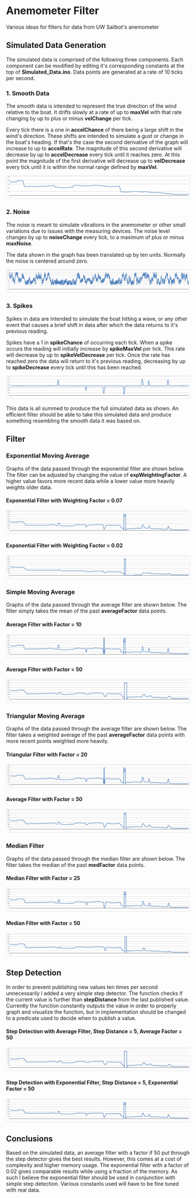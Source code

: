 # Anemometer Filter

Various ideas for filters for data from UW Sailbot's anemometer

## Simulated Data Generation

The simulated data is comprised of the following three components. Each component can be modified by editing it's corresponding constants at the top of **Simulated_Data.ino**. Data points are generated at a rate of 10 ticks per second.

### 1. Smooth Data

The smooth data is intended to represent the true direction of the wind relative to the boat. It drifts slowly at a rate of up to **maxVel** with that rate changing by up to plus or minus **velChange** per tick. 

Every tick there is a one in **accelChance** of there being a large shift in the wind's direction. These shifts are intended to simulate a gust or change in the boat's heading. If that's the case the second derivative of the graph will increase to up to **accelRate**. The magnitude of this second derivative will decrease by up to **accelDecrease** every tick until it reaches zero. At this point the magnitude of the first derivative will decrease up to **velDecrease** every tick until it is within the normal range defined by **maxVel**.

![alt text](https://raw.githubusercontent.com/benajmin/anemometer-filters/master/Graphs/Smooth%20Data.png "Graph of Spikes")

### 2. Noise

The noise is meant to simulate vibrations in the anemometer or other small variations due to issues with the measuring devices. The noise level changes by up to **noiseChange** every tick, to a maximum of plus or minus **maxNoise**.

The data shown in the graph has been translated up by ten units. Normally the noise is centered around zero.

![alt text](https://raw.githubusercontent.com/benajmin/anemometer-filters/master/Graphs/Noise.png "Graph of Noise") 

### 3. Spikes

Spikes in data are intended to simulate the boat hitting a wave, or any other event that causes a brief shift in data after which the data returns to it's previous reading.

Spikes have a 1 in **spikeChance** of occurring each tick. When a spike occurs the reading will initially increase by **spikeMaxVel** per tick. This rate will decrease by up to **spikeVelDecrease** per tick. Once the rate has reached zero the data will return to it's previous reading, decreasing by up to **spikeDecrease** every tick until this has been reached.

![alt text](https://raw.githubusercontent.com/benajmin/anemometer-filters/master/Graphs/Spikes.png "Graph of Spikes")

This data is all summed to produce the full simulated data as shown. An efficient filter should be able to take this simulated data and produce something resembling the smooth data it was based on.


## Filter 

### Exponential Moving Average

Graphs of the data passed through the exponential filter are shown below. The filter can be adjusted by changing the value of **expWeightingFactor**. A higher value favors more recent data while a lower value more heavily weights older data.

#### Exponential Filter with Weighting Factor = 0.07

![alt text](https://raw.githubusercontent.com/benajmin/anemometer-filters/master/Graphs/Exponential%20Filter%2007.png "Graph of Exponential Filtered Data Weighting Factor 0.07")

#### Exponential Filter with Weighting Factor = 0.02

![alt text](https://raw.githubusercontent.com/benajmin/anemometer-filters/master/Graphs/Exponential%20Filter%2002.png "Graph of Exponential Filtered Data Weighting Factor 0.02")

### Simple Moving Average

Graphs of the data passed through the average filter are shown below. The filter simply takes the mean of the past **averageFactor** data points.

#### Average Filter with Factor = 10

![alt text](https://raw.githubusercontent.com/benajmin/anemometer-filters/master/Graphs/Average%20Filter%2010.png "Graph of Average Filtered Data Factor 10")

#### Average Filter with Factor = 50

![alt text](https://raw.githubusercontent.com/benajmin/anemometer-filters/master/Graphs/Average%20Filter%2050.png "Graph of Average Filtered Data Factor 50")

### Triangular Moving Average

Graphs of the data passed through the average filter are shown below. The filter takes a weighted average of the past **averageFactor** data points with more recent points weighted more heavily.

#### Triangular Filter with Factor = 20

![alt text](https://raw.githubusercontent.com/benajmin/anemometer-filters/master/Graphs/Triangular%20Filter%2020.png "Graph of Triangular Filtered Data Factor 20")

#### Average Filter with Factor = 50

![alt text](https://raw.githubusercontent.com/benajmin/anemometer-filters/master/Graphs/Triangular%20Filter%2050.png "Graph of Triangular Filtered Data Factor 50")

### Median Filter

Graphs of the data passed through the median filter are shown below. The filter takes the median of the past **medFactor** data points. 

#### Median Filter with Factor = 25

![alt text](https://raw.githubusercontent.com/benajmin/anemometer-filters/master/Graphs/Median%20Filter%2025.png "Graph of Median Filtered Data Factor 25")

#### Median Filter with Factor = 50

![alt text](https://raw.githubusercontent.com/benajmin/anemometer-filters/master/Graphs/Median%20Filter%2050.png "Graph of Median Filtered Data Factor 50")

## Step Detection

In order to prevent publishing new values ten times per second unnecessarily I added a very simple step detector. The function checks if the current value is further than **stepDistance** from the last published value. Currently the function constantly outputs the value in order to properly graph and visualize the function, but in implementation should be changed to a predicate used to decide when to publish a value.

#### Step Detection with Average Filter, Step Distance = 5, Average Factor = 50

![alt text](https://raw.githubusercontent.com/benajmin/anemometer-filters/master/Graphs/Step%20Detect%205%20Average%2050.png "Graph of Step Detect Average Filtered Data")

#### Step Detection with Exponential Filter, Step Distance = 5, Exponential Factor = 50

![alt text](https://raw.githubusercontent.com/benajmin/anemometer-filters/master/Graphs/Step%20Detect%205%20Exp%2007.png "Graph of Step Detect Exponential Filtered Data")

## Conclusions

Based on the simulated data, an average filter with a factor if 50 put through the step detector gives the best results. However, this comes at a cost of complexity and higher memory usage. The exponential filter with a factor of 0.02 gives comparable results while using a fraction of the memory. As such I believe the exponential filter should be used in conjunction with simple step detection. Various constants used will have to be fine tuned with real data.
